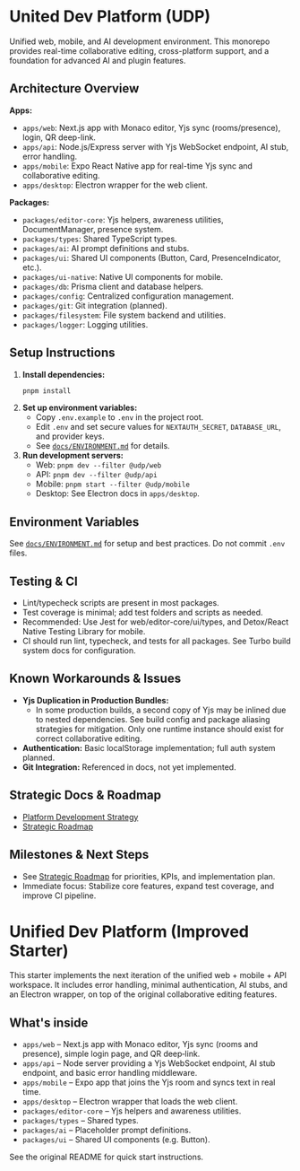 # United Dev Platform (UDP)

Unified web, mobile, and AI development environment. This monorepo provides
real-time collaborative editing, cross-platform support, and a foundation for
advanced AI and plugin features.

## Architecture Overview

**Apps:**

- `apps/web`: Next.js app with Monaco editor, Yjs sync (rooms/presence), login,
  QR deep-link.
- `apps/api`: Node.js/Express server with Yjs WebSocket endpoint, AI stub, error
  handling.
- `apps/mobile`: Expo React Native app for real-time Yjs sync and collaborative
  editing.
- `apps/desktop`: Electron wrapper for the web client.

**Packages:**

- `packages/editor-core`: Yjs helpers, awareness utilities, DocumentManager,
  presence system.
- `packages/types`: Shared TypeScript types.
- `packages/ai`: AI prompt definitions and stubs.
- `packages/ui`: Shared UI components (Button, Card, PresenceIndicator, etc.).
- `packages/ui-native`: Native UI components for mobile.
- `packages/db`: Prisma client and database helpers.
- `packages/config`: Centralized configuration management.
- `packages/git`: Git integration (planned).
- `packages/filesystem`: File system backend and utilities.
- `packages/logger`: Logging utilities.

## Setup Instructions

1. **Install dependencies:**
   ```bash
   pnpm install
   ```
2. **Set up environment variables:**
   - Copy `.env.example` to `.env` in the project root.
   - Edit `.env` and set secure values for `NEXTAUTH_SECRET`, `DATABASE_URL`,
     and provider keys.
   - See [`docs/ENVIRONMENT.md`](docs/ENVIRONMENT.md) for details.
3. **Run development servers:**
   - Web: `pnpm dev --filter @udp/web`
   - API: `pnpm dev --filter @udp/api`
   - Mobile: `pnpm start --filter @udp/mobile`
   - Desktop: See Electron docs in `apps/desktop`.

## Environment Variables

See [`docs/ENVIRONMENT.md`](docs/ENVIRONMENT.md) for setup and best practices.
Do not commit `.env` files.

## Testing & CI

- Lint/typecheck scripts are present in most packages.
- Test coverage is minimal; add test folders and scripts as needed.
- Recommended: Use Jest for web/editor-core/ui/types, and Detox/React Native
  Testing Library for mobile.
- CI should run lint, typecheck, and tests for all packages. See Turbo build
  system docs for configuration.

## Known Workarounds & Issues

- **Yjs Duplication in Production Bundles:**
  - In some production builds, a second copy of Yjs may be inlined due to nested
    dependencies. See build config and package aliasing strategies for
    mitigation. Only one runtime instance should exist for correct collaborative
    editing.
- **Authentication:** Basic localStorage implementation; full auth system
  planned.
- **Git Integration:** Referenced in docs, not yet implemented.

## Strategic Docs & Roadmap

- [Platform Development Strategy](docs/platform_development_strategy.md)
- [Strategic Roadmap](docs/strategic-roadmap.md)

## Milestones & Next Steps

- See [Strategic Roadmap](docs/strategic-roadmap.md) for priorities, KPIs, and
  implementation plan.
- Immediate focus: Stabilize core features, expand test coverage, and improve CI
  pipeline.
# Unified Dev Platform (Improved Starter)

This starter implements the next iteration of the unified web + mobile + API
workspace. It includes error handling, minimal authentication, AI stubs, and an
Electron wrapper, on top of the original collaborative editing features.

## What's inside

- `apps/web` – Next.js app with Monaco editor, Yjs sync (rooms and presence),
  simple login page, and QR deep‑link.
- `apps/api` – Node server providing a Yjs WebSocket endpoint, AI stub endpoint,
  and basic error handling middleware.
- `apps/mobile` – Expo app that joins the Yjs room and syncs text in real time.
- `apps/desktop` – Electron wrapper that loads the web client.
- `packages/editor-core` – Yjs helpers and awareness utilities.
- `packages/types` – Shared types.
- `packages/ai` – Placeholder prompt definitions.
- `packages/ui` – Shared UI components (e.g. Button).

See the original README for quick start instructions.

